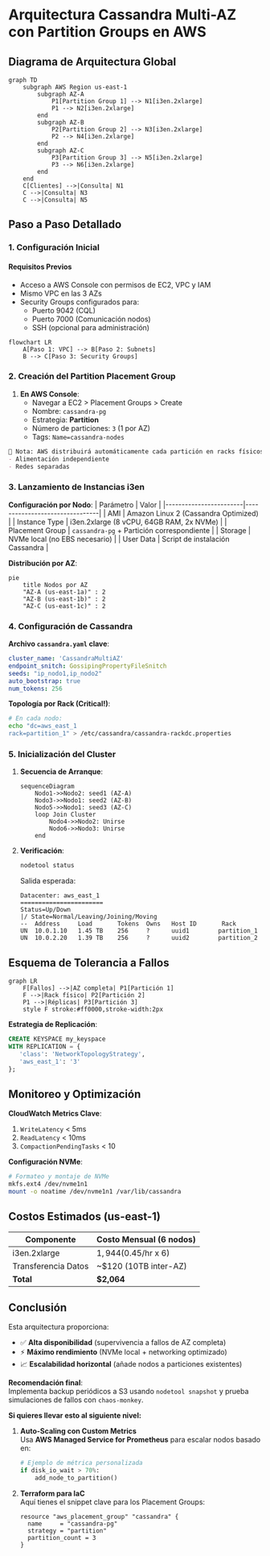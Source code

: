 # **Arquitectura Cassandra Multi-AZ con Partition Groups en AWS**

## **Diagrama de Arquitectura Global**
```mermaid
graph TD
    subgraph AWS Region us-east-1
        subgraph AZ-A
            P1[Partition Group 1] --> N1[i3en.2xlarge]
            P1 --> N2[i3en.2xlarge]
        end
        subgraph AZ-B
            P2[Partition Group 2] --> N3[i3en.2xlarge]
            P2 --> N4[i3en.2xlarge]
        end
        subgraph AZ-C
            P3[Partition Group 3] --> N5[i3en.2xlarge]
            P3 --> N6[i3en.2xlarge]
        end
    end
    C[Clientes] -->|Consulta| N1
    C -->|Consulta| N3
    C -->|Consulta| N5
```

## **Paso a Paso Detallado**

### **1. Configuración Inicial**
#### **Requisitos Previos**
- Acceso a AWS Console con permisos de EC2, VPC y IAM
- Mismo VPC en las 3 AZs
- Security Groups configurados para:
  - Puerto 9042 (CQL)
  - Puerto 7000 (Comunicación nodos)
  - SSH (opcional para administración)

```mermaid
flowchart LR
    A[Paso 1: VPC] --> B[Paso 2: Subnets]
    B --> C[Paso 3: Security Groups]
```

### **2. Creación del Partition Placement Group**
1. **En AWS Console**:
   - Navegar a EC2 > Placement Groups > Create
   - Nombre: `cassandra-pg`
   - Estrategia: **Partition**
   - Número de particiones: `3` (1 por AZ)
   - Tags: `Name=cassandra-nodes`

```markdown
📌 Nota: AWS distribuirá automáticamente cada partición en racks físicos distintos con:
- Alimentación independiente
- Redes separadas
```

### **3. Lanzamiento de Instancias i3en**
**Configuración por Nodo**:
| Parámetro              | Valor                          |
|------------------------|--------------------------------|
| AMI                    | Amazon Linux 2 (Cassandra Optimized) |
| Instance Type          | i3en.2xlarge (8 vCPU, 64GB RAM, 2x NVMe) |
| Placement Group        | `cassandra-pg` + Partición correspondiente |
| Storage                | NVMe local (no EBS necesario) |
| User Data              | Script de instalación Cassandra |

**Distribución por AZ**:
```mermaid
pie
    title Nodos por AZ
    "AZ-A (us-east-1a)" : 2
    "AZ-B (us-east-1b)" : 2
    "AZ-C (us-east-1c)" : 2
```

### **4. Configuración de Cassandra**
**Archivo `cassandra.yaml` clave**:
```yaml
cluster_name: 'CassandraMultiAZ'
endpoint_snitch: GossipingPropertyFileSnitch
seeds: "ip_nodo1,ip_nodo2"
auto_bootstrap: true
num_tokens: 256
```

**Topología por Rack (Critical!)**:
```bash
# En cada nodo:
echo "dc=aws_east_1
rack=partition_1" > /etc/cassandra/cassandra-rackdc.properties
```

### **5. Inicialización del Cluster**
1. **Secuencia de Arranque**:
   ```mermaid
   sequenceDiagram
       Nodo1->>Nodo2: seed1 (AZ-A)
       Nodo3->>Nodo1: seed2 (AZ-B)
       Nodo5->>Nodo1: seed3 (AZ-C)
       loop Join Cluster
           Nodo4->>Nodo2: Unirse
           Nodo6->>Nodo3: Unirse
       end
   ```

2. **Verificación**:
   ```bash
   nodetool status
   ```
   Salida esperada:
   ```
   Datacenter: aws_east_1
   =======================
   Status=Up/Down
   |/ State=Normal/Leaving/Joining/Moving
   --  Address     Load       Tokens  Owns   Host ID       Rack
   UN  10.0.1.10   1.45 TB    256     ?      uuid1        partition_1
   UN  10.0.2.20   1.39 TB    256     ?      uuid2        partition_2
   ```

## **Esquema de Tolerancia a Fallos**
```mermaid
graph LR
    F[Fallos] -->|AZ completa| P1[Partición 1]
    F -->|Rack físico| P2[Partición 2]
    P1 -->|Réplicas| P3[Partición 3]
    style F stroke:#ff0000,stroke-width:2px
```

**Estrategia de Replicación**:
```sql
CREATE KEYSPACE my_keyspace 
WITH REPLICATION = {
   'class': 'NetworkTopologyStrategy',
   'aws_east_1': '3' 
};
```

## **Monitoreo y Optimización**
**CloudWatch Metrics Clave**:
1. `WriteLatency` < 5ms
2. `ReadLatency` < 10ms
3. `CompactionPendingTasks` < 10

**Configuración NVMe**:
```bash
# Formateo y montaje de NVMe
mkfs.ext4 /dev/nvme1n1
mount -o noatime /dev/nvme1n1 /var/lib/cassandra
```

## **Costos Estimados (us-east-1)**
| Componente          | Costo Mensual (6 nodos) |
|---------------------|-------------------------|
| i3en.2xlarge        | $1,944 ($0.45/hr x 6)   |
| Transferencia Datos | ~$120 (10TB inter-AZ)   |
| **Total**           | **$2,064**              |

## **Conclusión**
Esta arquitectura proporciona:
- ✅ **Alta disponibilidad** (supervivencia a fallos de AZ completa)
- ⚡ **Máximo rendimiento** (NVMe local + networking optimizado)
- 📈 **Escalabilidad horizontal** (añade nodos a particiones existentes)

**Recomendación final**:  
Implementa backup periódicos a S3 usando `nodetool snapshot` y prueba simulaciones de fallos con `chaos-monkey`.

**Si quieres llevar esto al siguiente nivel:**

1. **Auto-Scaling con Custom Metrics**  
   Usa **AWS Managed Service for Prometheus** para escalar nodos basado en:
   ```python
   # Ejemplo de métrica personalizada
   if disk_io_wait > 70%:
       add_node_to_partition()
   ```

2. **Terraform para IaC**  
   Aquí tienes el snippet clave para los Placement Groups:
   ```hcl
   resource "aws_placement_group" "cassandra" {
     name     = "cassandra-pg"
     strategy = "partition"
     partition_count = 3
   }
   ```

